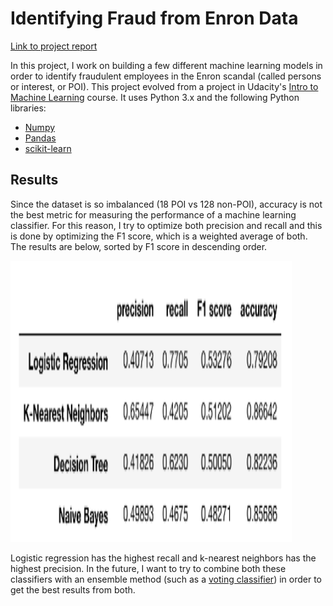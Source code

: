 # Identifying Fraud from Enron Data

[Link to project report](https://nbviewer.jupyter.org/github/marty-vanhoof/Identifying_Fraud_from_Enron_Data/blob/master/enron_report.ipynb)

In this project, I work on building a few different machine learning models in order to identify fraudulent employees in the Enron scandal (called persons or interest, or POI).  This project evolved from a project in Udacity's [Intro to Machine Learning](https://www.udacity.com/course/intro-to-machine-learning--ud120) course.  It uses Python 3.x and the following Python libraries:

- [Numpy](http://www.numpy.org/)
- [Pandas](https://pandas.pydata.org/)
- [scikit-learn](http://scikit-learn.org/stable/)


## Results 

Since the dataset is so imbalanced (18 POI vs 128 non-POI), accuracy is not the best metric for measuring the performance of a machine learning classifier.  For this reason, I try to optimize both precision and recall and this is done by optimizing the F1 score, which is a weighted average of both.  The results are below, sorted by F1 score in descending order. 

<img src="final_results.png" alt="final_results" width="450" height="450"/>

Logistic regression has the highest recall and k-nearest neighbors has the highest precision.  In the future, I want to try to combine both these classifiers with an ensemble method (such as a [voting classifier](https://scikit-learn.org/stable/modules/ensemble.html#voting-classifier)) in order to get the best results from both.